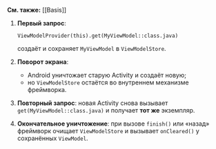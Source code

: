 
**См. также:** [[Basis]]

1. **Первый запрос**:
    ```
    ViewModelProvider(this).get(MyViewModel::class.java)
    ```
	создаёт и сохраняет `MyViewModel` в `ViewModelStore`.

2. **Поворот экрана**:
	- Android уничтожает старую Activity и создаёт новую;
    - но `ViewModelStore` остаётся во внутреннем механизме фреймворка.

3. **Повторный запрос**: новая Activity снова вызывает `get(MyViewModel::class.java)` и получает **тот же** экземпляр.

4. **Окончательное уничтожение**: при вызове `finish()` или «назад» фреймворк очищает `ViewModelStore` и вызывает `onCleared()` у сохранённых `ViewModel`.